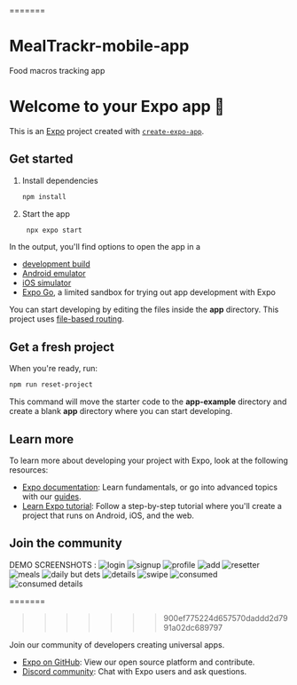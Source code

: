 
=======
# MealTrackr-mobile-app
Food macros tracking app
# Welcome to your Expo app 👋

This is an [Expo](https://expo.dev) project created with [`create-expo-app`](https://www.npmjs.com/package/create-expo-app).

## Get started

1. Install dependencies

   ```bash
   npm install
   ```

2. Start the app

   ```bash
    npx expo start
   ```

In the output, you'll find options to open the app in a

- [development build](https://docs.expo.dev/develop/development-builds/introduction/)
- [Android emulator](https://docs.expo.dev/workflow/android-studio-emulator/)
- [iOS simulator](https://docs.expo.dev/workflow/ios-simulator/)
- [Expo Go](https://expo.dev/go), a limited sandbox for trying out app development with Expo

You can start developing by editing the files inside the **app** directory. This project uses [file-based routing](https://docs.expo.dev/router/introduction).

## Get a fresh project

When you're ready, run:

```bash
npm run reset-project
```

This command will move the starter code to the **app-example** directory and create a blank **app** directory where you can start developing.

## Learn more

To learn more about developing your project with Expo, look at the following resources:

- [Expo documentation](https://docs.expo.dev/): Learn fundamentals, or go into advanced topics with our [guides](https://docs.expo.dev/guides).
- [Learn Expo tutorial](https://docs.expo.dev/tutorial/introduction/): Follow a step-by-step tutorial where you'll create a project that runs on Android, iOS, and the web.

## Join the community

DEMO SCREENSHOTS :
![login](https://github.com/user-attachments/assets/bf6426fe-5af7-4122-bcfe-c48df12c35f6)
![signup](https://github.com/user-attachments/assets/e11a73e5-c72d-4ff5-8319-d66c1faaaf52)
![profile](https://github.com/user-attachments/assets/ef606b66-4a3c-40ff-ba9c-fef3da6a74ea)
![add](https://github.com/user-attachments/assets/3f3eb88a-3291-441c-8116-f72826fe540e)
![resetter](https://github.com/user-attachments/assets/461c3b71-8d3d-40b9-a889-21ae5a74c99c)
![meals](https://github.com/user-attachments/assets/556b1fb1-180c-4c84-9c8f-fcbaa55c9988)
![daily but dets](https://github.com/user-attachments/assets/1ba71339-f72d-4df0-b07a-547d60c87104)
![details](https://github.com/user-attachments/assets/63dd96c5-7d6e-4fae-bd7f-55c44e2f7bab)
![swipe](https://github.com/user-attachments/assets/82993186-87c6-4aba-84cf-863f2505c14c)
![consumed](https://github.com/user-attachments/assets/c31e470a-807a-4c3d-af3a-f8993c8f7ada)
![consumed details](https://github.com/user-attachments/assets/73bbc9de-4d12-4e42-96c6-d1fabb3f3f09)

=======

>>>>>>> 900ef775224d657570daddd2d7991a02dc689797


Join our community of developers creating universal apps.

- [Expo on GitHub](https://github.com/expo/expo): View our open source platform and contribute.
- [Discord community](https://chat.expo.dev): Chat with Expo users and ask questions.

